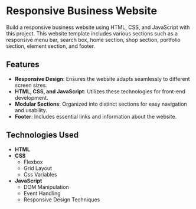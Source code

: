 # Responsive Business Website
Build a responsive business website using HTML, CSS, and JavaScript with this project. 
This website template includes various sections such as a responsive menu bar, search box, home section, shop section, portfolio section, element section, and footer.

## Features
- **Responsive Design**: Ensures the website adapts seamlessly to different screen sizes.
- **HTML, CSS, and JavaScript**: Utilizes these technologies for front-end development.
- **Modular Sections**: Organized into distinct sections for easy navigation and usability.
- **Footer**: Includes essential links and information about the website.
  
## Technologies Used
- **HTML**
- **CSS**
  - Flexbox
  - Grid Layout
  - Css Variables
- **JavaScript**
  - DOM Manipulation
  - Event Handling
  - Responsive Design Techniques
